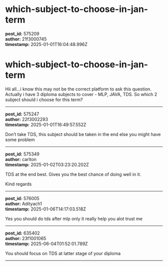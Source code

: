 # which-subject-to-choose-in-jan-term

**post_id:** 575209  
**author:** 21f3000745  
**timestamp:** 2025-01-01T16:04:48.996Z

# which-subject-to-choose-in-jan-term

Hii all…i know this may not be the correct platform to ask this question.  
Actually i have 3 diploma subjects to cover - MLP, JAVA, TDS. So which 2 subject should i choose for this term?

---

**post_id:** 575247  
**author:** 22f3002293  
**timestamp:** 2025-01-01T16:49:57.552Z

Don’t take TDS, this subject should be taken in the end else you might have some problem

---

**post_id:** 575349  
**author:** carlton  
**timestamp:** 2025-01-02T03:23:20.202Z

TDS at the end best. Gives you the best chance of doing well in it.

Kind regards

---

**post_id:** 576005  
**author:** Adityach1  
**timestamp:** 2025-01-06T14:17:03.518Z

Yes you should do tds after mlp only it really help you alot trust me

---

**post_id:** 635402  
**author:** 23f1001065  
**timestamp:** 2025-06-04T01:52:01.789Z

You should focus on TDS at latter stage of your diploma

---


